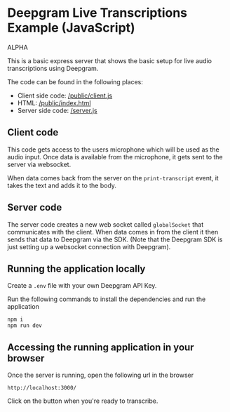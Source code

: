 # Deepgram Live Transcriptions Example (JavaScript)

ALPHA

This is a basic express server that shows the basic setup for live audio transcriptions using Deepgram.

The code can be found in the following places:

- Client side code: [/public/client.js](/public/client.js)
- HTML: [/public/index.html](/index.html)
- Server side code: [/server.js](/server.js)

## Client code

This code gets access to the users microphone which will be used as the audio input. Once data is available from the microphone, it gets sent to the server via websocket.

When data comes back from the server on the `print-transcript` event, it takes the text and adds it to the body.

## Server code

The server code creates a new web socket called `globalSocket` that communicates with the client. When data comes in from the client it then sends that data to Deepgram via the SDK. (Note that the Deepgram SDK is just setting up a websocket connection with Deepgram).

## Running the application locally

Create a `.env` file with your own Deepgram API Key.

Run the following commands to install the dependencies and run the application

```
npm i
npm run dev
```

## Accessing the running application in your browser

Once the server is running, open the following url in the browser

```
http://localhost:3000/
```

Click on the button when you're ready to transcribe.
